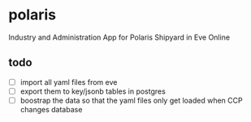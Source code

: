 # polaris
 Industry and Administration App for Polaris Shipyard in Eve Online

 ## todo
 - [ ] import all yaml files from eve
 - [ ] export them to key/jsonb tables in postgres
 - [ ] boostrap the data so that the yaml files only get loaded when CCP changes database
